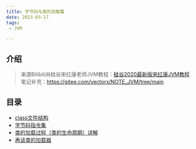 ```yaml
---
title: 字节码与类的加载篇
date: 2023-03-17
tags:
 - JVM

---
```


## 介绍

> 来源Bilibili尚硅谷宋红康老师JVM教程：[硅谷2020最新版宋红康JVM教程](https://www.bilibili.com/video/BV1PJ411n7xZ)
> 笔记补充：https://gitee.com/vectorx/NOTE_JVM/tree/main

## 目录

- [class文件结构](Class-File-Structure/README.md)
- [字节码指令集](Bytecode-Instruction-Set/README.md)
- [类的加载过程（类的生命周期）详解](Class-Lifecycle/README.md)
- [再谈类的加载器](Class-Lifecycle2/README.md)

